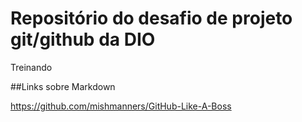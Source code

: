 # Repositório do desafio de projeto git/github da DIO
Treinando

##Links sobre Markdown

<https://github.com/mishmanners/GitHub-Like-A-Boss>